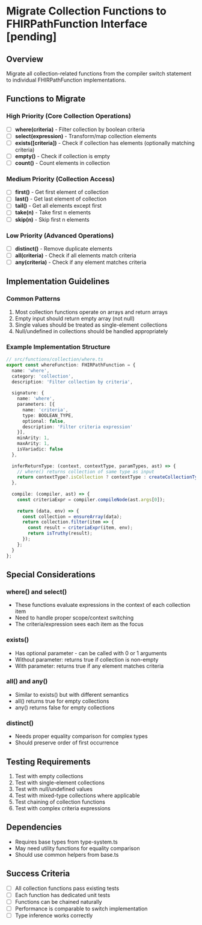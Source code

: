 # Migrate Collection Functions to FHIRPathFunction Interface [pending]

## Overview
Migrate all collection-related functions from the compiler switch statement to individual FHIRPathFunction implementations.

## Functions to Migrate

### High Priority (Core Collection Operations)
- [ ] **where(criteria)** - Filter collection by boolean criteria
- [ ] **select(expression)** - Transform/map collection elements  
- [ ] **exists([criteria])** - Check if collection has elements (optionally matching criteria)
- [ ] **empty()** - Check if collection is empty
- [ ] **count()** - Count elements in collection

### Medium Priority (Collection Access)
- [ ] **first()** - Get first element of collection
- [ ] **last()** - Get last element of collection
- [ ] **tail()** - Get all elements except first
- [ ] **take(n)** - Take first n elements
- [ ] **skip(n)** - Skip first n elements

### Low Priority (Advanced Operations)
- [ ] **distinct()** - Remove duplicate elements
- [ ] **all(criteria)** - Check if all elements match criteria
- [ ] **any(criteria)** - Check if any element matches criteria

## Implementation Guidelines

### Common Patterns
1. Most collection functions operate on arrays and return arrays
2. Empty input should return empty array (not null)
3. Single values should be treated as single-element collections
4. Null/undefined in collections should be handled appropriately

### Example Implementation Structure
```typescript
// src/functions/collection/where.ts
export const whereFunction: FHIRPathFunction = {
  name: 'where',
  category: 'collection',
  description: 'Filter collection by criteria',
  
  signature: {
    name: 'where',
    parameters: [{
      name: 'criteria',
      type: BOOLEAN_TYPE,
      optional: false,
      description: 'Filter criteria expression'
    }],
    minArity: 1,
    maxArity: 1,
    isVariadic: false
  },
  
  inferReturnType: (context, contextType, paramTypes, ast) => {
    // where() returns collection of same type as input
    return contextType?.isCollection ? contextType : createCollectionType(contextType || ANY_TYPE);
  },
  
  compile: (compiler, ast) => {
    const criteriaExpr = compiler.compileNode(ast.args[0]);
    
    return (data, env) => {
      const collection = ensureArray(data);
      return collection.filter(item => {
        const result = criteriaExpr(item, env);
        return isTruthy(result);
      });
    };
  }
};
```

## Special Considerations

### where() and select()
- These functions evaluate expressions in the context of each collection item
- Need to handle proper scope/context switching
- The criteria/expression sees each item as the focus

### exists() 
- Has optional parameter - can be called with 0 or 1 arguments
- Without parameter: returns true if collection is non-empty
- With parameter: returns true if any element matches criteria

### all() and any()
- Similar to exists() but with different semantics
- all() returns true for empty collections
- any() returns false for empty collections

### distinct()
- Needs proper equality comparison for complex types
- Should preserve order of first occurrence

## Testing Requirements
1. Test with empty collections
2. Test with single-element collections  
3. Test with null/undefined values
4. Test with mixed-type collections where applicable
5. Test chaining of collection functions
6. Test with complex criteria expressions

## Dependencies
- Requires base types from type-system.ts
- May need utility functions for equality comparison
- Should use common helpers from base.ts

## Success Criteria
- [ ] All collection functions pass existing tests
- [ ] Each function has dedicated unit tests
- [ ] Functions can be chained naturally
- [ ] Performance is comparable to switch implementation
- [ ] Type inference works correctly